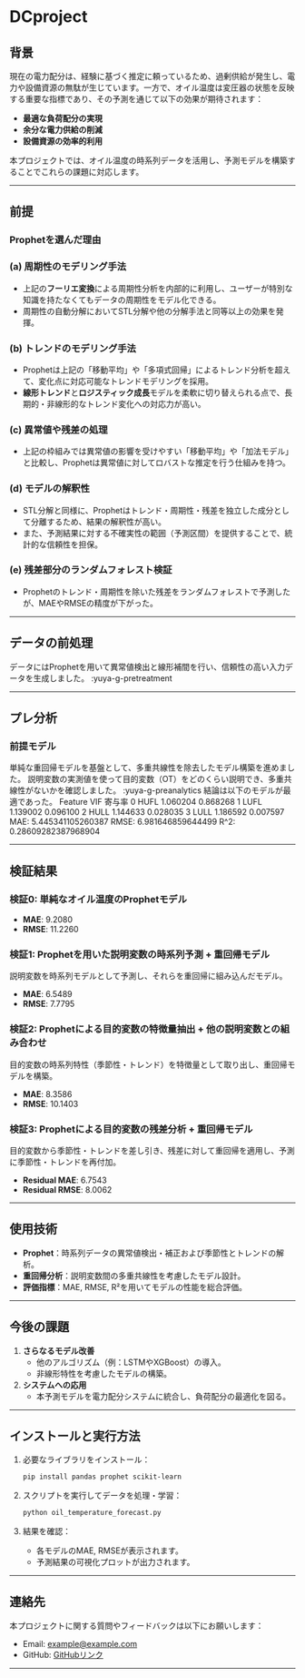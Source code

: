 # DCproject

## 背景
現在の電力配分は、経験に基づく推定に頼っているため、過剰供給が発生し、電力や設備資源の無駄が生じています。一方で、オイル温度は変圧器の状態を反映する重要な指標であり、その予測を通じて以下の効果が期待されます：
- **最適な負荷配分の実現**
- **余分な電力供給の削減**
- **設備資源の効率的利用**

本プロジェクトでは、オイル温度の時系列データを活用し、予測モデルを構築することでこれらの課題に対応します。

---
## 前提
### Prophetを選んだ理由

### **(a) 周期性のモデリング手法**
- 上記の**フーリエ変換**による周期性分析を内部的に利用し、ユーザーが特別な知識を持たなくてもデータの周期性をモデル化できる。
- 周期性の自動分解においてSTL分解や他の分解手法と同等以上の効果を発揮。

### **(b) トレンドのモデリング手法**
- Prophetは上記の「移動平均」や「多項式回帰」によるトレンド分析を超えて、変化点に対応可能なトレンドモデリングを採用。
- **線形トレンド**と**ロジスティック成長**モデルを柔軟に切り替えられる点で、長期的・非線形的なトレンド変化への対応力が高い。

### **(c) 異常値や残差の処理**
- 上記の枠組みでは異常値の影響を受けやすい「移動平均」や「加法モデル」と比較し、Prophetは異常値に対してロバストな推定を行う仕組みを持つ。

### **(d) モデルの解釈性**
- STL分解と同様に、Prophetはトレンド・周期性・残差を独立した成分として分離するため、結果の解釈性が高い。
- また、予測結果に対する不確実性の範囲（予測区間）を提供することで、統計的な信頼性を担保。

### **(e) 残差部分のランダムフォレスト検証**
- Prophetのトレンド・周期性を除いた残差をランダムフォレストで予測したが、MAEやRMSEの精度が下がった。

---
## データの前処理
データにはProphetを用いて異常値検出と線形補間を行い、信頼性の高い入力データを生成しました。
:yuya-g-pretreatment

---
## プレ分析

### 前提モデル
単純な重回帰モデルを基盤として、多重共線性を除去したモデル構築を進めました。
説明変数の実測値を使って目的変数（OT）をどのくらい説明でき、多重共線性がないかを確認しました。
:yuya-g-preanalytics
結論は以下のモデルが最適であった。
  Feature       VIF       寄与率
0    HUFL  1.060204  0.868268
1    LUFL  1.139002  0.096100
2    HULL  1.144633  0.028035
3    LULL  1.186592  0.007597
MAE: 5.445341105260387
RMSE: 6.981646859644499
R^2: 0.28609282387968904

---

## 検証結果

### 検証0: 単純なオイル温度のProphetモデル
- **MAE**: 9.2080  
- **RMSE**: 11.2260  

### 検証1: Prophetを用いた説明変数の時系列予測 + 重回帰モデル
説明変数を時系列モデルとして予測し、それらを重回帰に組み込んだモデル。
- **MAE**: 6.5489  
- **RMSE**: 7.7795  

### 検証2: Prophetによる目的変数の特徴量抽出 + 他の説明変数との組み合わせ
目的変数の時系列特性（季節性・トレンド）を特徴量として取り出し、重回帰モデルを構築。
- **MAE**: 8.3586  
- **RMSE**: 10.1403  

### 検証3: Prophetによる目的変数の残差分析 + 重回帰モデル
目的変数から季節性・トレンドを差し引き、残差に対して重回帰を適用し、予測に季節性・トレンドを再付加。
- **Residual MAE**: 6.7543  
- **Residual RMSE**: 8.0062  

---

## 使用技術
- **Prophet**：時系列データの異常値検出・補正および季節性とトレンドの解析。
- **重回帰分析**：説明変数間の多重共線性を考慮したモデル設計。
- **評価指標**：MAE, RMSE, R²を用いてモデルの性能を総合評価。

---

## 今後の課題
1. **さらなるモデル改善**  
   - 他のアルゴリズム（例：LSTMやXGBoost）の導入。
   - 非線形特性を考慮したモデルの構築。
2. **システムへの応用**  
   - 本予測モデルを電力配分システムに統合し、負荷配分の最適化を図る。

---

## インストールと実行方法

1. 必要なライブラリをインストール：
   ```bash
   pip install pandas prophet scikit-learn
   ```

2. スクリプトを実行してデータを処理・学習：
   ```bash
   python oil_temperature_forecast.py
   ```

3. 結果を確認：
   - 各モデルのMAE, RMSEが表示されます。
   - 予測結果の可視化プロットが出力されます。

---

## 連絡先
本プロジェクトに関する質問やフィードバックは以下にお願いします：
- Email: example@example.com
- GitHub: [GitHubリンク](https://github.com/example)

--- 

